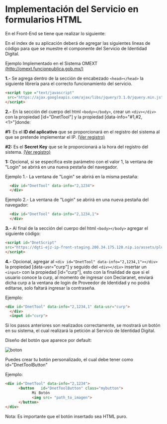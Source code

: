 # Implementación del Servicio en formularios HTML

En el Front-End se tiene que realizar lo siguiente:


En el index de su aplicación deberá de agregar las siguientes líneas de código para que  se muestre el componente del Servicio de Identidad Digital.  

  Ejemplo Implementado en el Sistema OMEXT [(http://omext.funcionpublica.gob.mx/)](http://omext.funcionpublica.gob.mx/)

**1.-** Se agrega dentro de la sección de encabezado ``<head></head>`` la siguiente librería para el correcto funcionamiento  del servicio. 

```html
<script type ="text/javascript" 
 src="https://ajax.googleapis.com/ajax/libs/jquery/3.1.0/jquery.min.js">
</script>

```

**2.-** En la sección del cuerpo del html ``<body></body>``, crear un ``<div></div>`` con la propiedad [id="DnetTool"] y la propiedad [data-info="#1,#2,<1>"]donde:

**#1:** Es el **ID del aplicativo** que se proporcionará en el registro del sistema al que se pretende implementar el IP. [(Ver registro)](http://dgti.doc.funcionpublica.gob.mx/ejz/ip-front/registro/)

**#2:** Es el **Secret Key** que se le proporcionará a la hora del registro del sistema. [(Ver registro)](http://dgti.doc.funcionpublica.gob.mx/ejz/ip-front/registro/)

**1:** <span class ="projo">Opcional</span>, si se especifica este parámetro con el valor 1, la ventana de "Login" se abrirá en una nueva pestaña del navegador.

Ejemplo 1.- La ventana de "Login" se abrirá en la misma pestaña:

~~~html
  <div id="DnetTool" data-info="2,1234">
  </div>
~~~

Ejemplo 2.- La ventana de "Login" se abrirá en una nueva pestaña del navegador:

~~~html
  <div id="DnetTool" data-info="2,1234,1">
  </div>
~~~
**3.-** Al final de la sección del cuerpo del html ``<body></body>`` agregar el siguiente código:
```html
<script id="DnetScript" 
src="https://dgti-ejz-ip-front-staging.200.34.175.120.nip.io/assets/plugin/DnetTool.js">
</script>

```
**4.-** <span class ="projo">Opcional</span>, agregar al ``<div id="DnetTool" data-info="2,1234,1"></div>`` la propiedad [data-usr="curp"] y seguido del ``<div></div>`` insertar un ``<input>`` con la propiedad [id="curp"], esto con la finalidad de que si el usuario conoce la curp, al momento de ingresar con Declaranet, enviará dicha curp a la ventana de login de Proveedor de Identidad y no podrá editarse, solo faltará ingresar la contraseña.

Ejemplo:

```html
<div id="DnetTool" data-info="2,1234,1" data-usr="curp">
  </div>
  <input id="curp">
```

Si los pasos anteriores son realizados correctamente, se mostrará un botón en su sistema, el cual realizará la petición al Servicio de Identidad Digital.

Diseño del botón que aparece por default:

![boton](https://gitlab.funcionpublica.gob.mx/dgti/ejz/ip-front/raw/docs/docs/img/boton.PNG)

Puedes crear tu botón personalizado, el cual debe tener como id="DnetToolButton"

Ejemplo:

```html
<div id="DnetTool" data-info="2,1234">
      <button   id="DnetToolButton" class="mybutton">
            Mi Botón
            <img src= "path_to_imagen">
      </button>
</div>
```

<span class="nota">Nota</span>: Es importante que el botón insertado sea HTML puro. 
